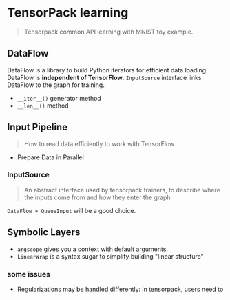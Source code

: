 # TensorPack learning

> Tensorpack common API learning with MNIST toy example.

## DataFlow

DataFlow is a library to build Python iterators for efficient data loading.
DataFlow is **independent of TensorFlow**.
`InputSource` interface links DataFlow to the graph for training.

- `__iter__()` generator method
- `__len__()` method

## Input Pipeline

> How to read data efficiently to work with TensorFlow

- Prepare Data in Parallel

### InputSource

> An abstract interface used by tensorpack trainers, to describe where the inputs come from and how they enter the graph

`DataFlow + QueueInput` will be a good choice.

## Symbolic Layers

- `argscope` gives you a context with default arguments.
- `LinearWrap` is a syntax sugar to simplify building "linear structure"

### some issues

- Regularizations may be handled differently: in tensorpack, users need to 